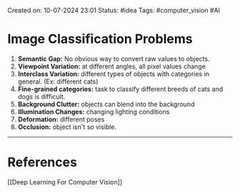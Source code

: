 Created on: 10-07-2024 23:01
Status: #idea
Tags: #computer_vision #AI 
# Image Classification Problems
1. **Semantic Gap:** No obvious way to convert raw values to objects.
2. **Viewpoint Variation:** at different angles, all pixel values change
3. **Interclass Variation:** different types of objects with categories in general.  (Ex: different cats)
4. **Fine-grained categories:** task to classify different breeds of cats and dogs is difficult.
6. **Background Clutter:** objects can blend into the background
7. **Illumination Changes:** changing lighting conditions
8. **Deformation:** different poses
9. **Occlusion:** object isn't so visible.



-----------------
# References
[[Deep Learning For Computer Vision]]